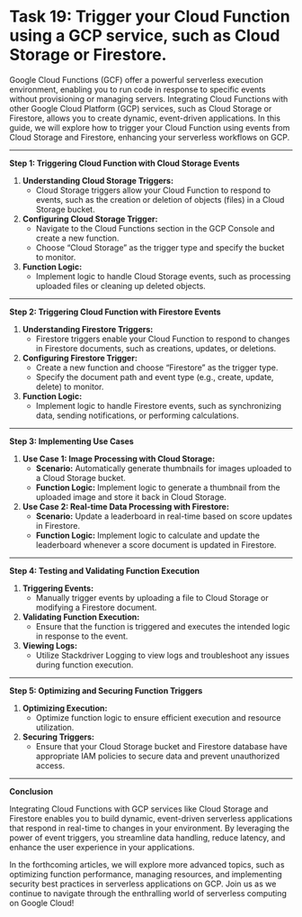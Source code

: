 # Task 19: Trigger your Cloud Function using a GCP service, such as Cloud Storage or Firestore.

Google Cloud Functions (GCF) offer a powerful serverless execution environment, enabling you to run code in response to specific events without provisioning or managing servers. Integrating Cloud Functions with other Google Cloud Platform (GCP) services, such as Cloud Storage or Firestore, allows you to create dynamic, event-driven applications. In this guide, we will explore how to trigger your Cloud Function using events from Cloud Storage and Firestore, enhancing your serverless workflows on GCP.

---

**Step 1: Triggering Cloud Function with Cloud Storage Events**

1. **Understanding Cloud Storage Triggers:**
    - Cloud Storage triggers allow your Cloud Function to respond to events, such as the creation or deletion of objects (files) in a Cloud Storage bucket.
2. **Configuring Cloud Storage Trigger:**
    - Navigate to the Cloud Functions section in the GCP Console and create a new function.
    - Choose “Cloud Storage” as the trigger type and specify the bucket to monitor.
3. **Function Logic:**
    - Implement logic to handle Cloud Storage events, such as processing uploaded files or cleaning up deleted objects.

---

**Step 2: Triggering Cloud Function with Firestore Events**

1. **Understanding Firestore Triggers:**
    - Firestore triggers enable your Cloud Function to respond to changes in Firestore documents, such as creations, updates, or deletions.
2. **Configuring Firestore Trigger:**
    - Create a new function and choose “Firestore” as the trigger type.
    - Specify the document path and event type (e.g., create, update, delete) to monitor.
3. **Function Logic:**
    - Implement logic to handle Firestore events, such as synchronizing data, sending notifications, or performing calculations.

---

**Step 3: Implementing Use Cases**

1. **Use Case 1: Image Processing with Cloud Storage:**
    - **Scenario:** Automatically generate thumbnails for images uploaded to a Cloud Storage bucket.
    - **Function Logic:** Implement logic to generate a thumbnail from the uploaded image and store it back in Cloud Storage.
2. **Use Case 2: Real-time Data Processing with Firestore:**
    - **Scenario:** Update a leaderboard in real-time based on score updates in Firestore.
    - **Function Logic:** Implement logic to calculate and update the leaderboard whenever a score document is updated in Firestore.

---

**Step 4: Testing and Validating Function Execution**

1. **Triggering Events:**
    - Manually trigger events by uploading a file to Cloud Storage or modifying a Firestore document.
2. **Validating Function Execution:**
    - Ensure that the function is triggered and executes the intended logic in response to the event.
3. **Viewing Logs:**
    - Utilize Stackdriver Logging to view logs and troubleshoot any issues during function execution.

---

**Step 5: Optimizing and Securing Function Triggers**

1. **Optimizing Execution:**
    - Optimize function logic to ensure efficient execution and resource utilization.
2. **Securing Triggers:**
    - Ensure that your Cloud Storage bucket and Firestore database have appropriate IAM policies to secure data and prevent unauthorized access.

---

**Conclusion**

Integrating Cloud Functions with GCP services like Cloud Storage and Firestore enables you to build dynamic, event-driven serverless applications that respond in real-time to changes in your environment. By leveraging the power of event triggers, you streamline data handling, reduce latency, and enhance the user experience in your applications.

In the forthcoming articles, we will explore more advanced topics, such as optimizing function performance, managing resources, and implementing security best practices in serverless applications on GCP. Join us as we continue to navigate through the enthralling world of serverless computing on Google Cloud!